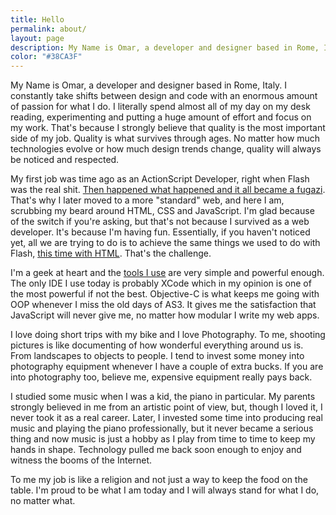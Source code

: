 ```yaml
---
title: Hello
permalink: about/
layout: page
description: My Name is Omar, a developer and designer based in Rome, Italy.
color: "#38CA3F"
---
```


My Name is Omar, a developer and designer based in Rome, Italy. I constantly take shifts between design and code with an enormous amount of passion for what I do. I literally spend almost all of my day on my desk reading, experimenting and putting a huge amount of effort and focus on my work. That's because I strongly believe that quality is the most important side of my job. Quality is what survives through ages. No matter how much technologies evolve or how much design trends change, quality will always be noticed and respected.

My first job was time ago as an ActionScript Developer, right when Flash was the real shit. [Then happened what happened and it all became a fugazi](http://sadtrombone.com/?play=true). That's why I later moved to a more "standard" web, and here I am, scrubbing my beard around HTML, CSS and JavaScript. I'm glad because of the switch if you're asking, but that's not because I survived as a web developer. It's because I'm having fun. Essentially, if you haven't noticed yet, all we are trying to do is to achieve the same things we used to do with Flash, [this time with HTML](http://famo.us). That's the challenge.

I'm a geek at heart and the [tools I use](/blog/2013/12/10/my-toolbox/) are very simple and powerful enough. The only IDE I use today is probably XCode which in my opinion is one of the most powerful if not the best. Objective-C is what keeps me going with OOP whenever I miss the old days of AS3\. It gives me the satisfaction that JavaScript will never give me, no matter how modular I write my web apps.

I love doing short trips with my bike and I love Photography. To me, shooting pictures is like documenting of how wonderful everything around us is. From landscapes to objects to people. I tend to invest some money into photography equipment whenever I have a couple of extra bucks. If you are into photography too, believe me, expensive equipment really pays back.

I studied some music when I was a kid, the piano in particular. My parents strongly believed in me from an artistic point of view, but, though I loved it, I never took it as a real career. Later, I invested some time into producing real music and playing the piano professionally, but it never became a serious thing and now music is just a hobby as I play from time to time to keep my hands in shape. Technology pulled me back soon enough to enjoy and witness the booms of the Internet.

To me my job is like a religion and not just a way to keep the food on the table. I'm proud to be what I am today and I will always stand for what I do, no matter what.
